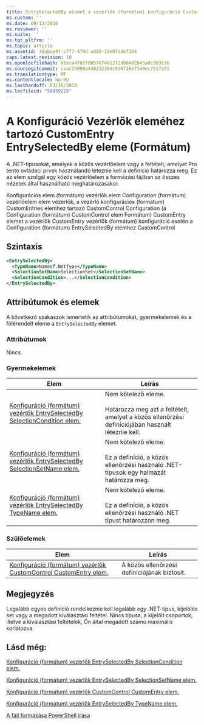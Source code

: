 ```yaml
---
title: EntrySelectedBy elemet a vezérlők (formátum) konfiguráció CustomEntry |} A Microsoft Docs
ms.custom: ''
ms.date: 09/13/2016
ms.reviewer: ''
ms.suite: ''
ms.tgt_pltfrm: ''
ms.topic: article
ms.assetid: 30abae8f-c7f7-479d-ad85-19e07ddef204
caps.latest.revision: 10
ms.openlocfilehash: 81eca4f66f0057074612f2d60482b45adc36357b
ms.sourcegitcommit: caac7d098a448232304c9d6728e7340ec7517a71
ms.translationtype: MT
ms.contentlocale: hu-HU
ms.lasthandoff: 03/16/2019
ms.locfileid: "58059218"
---
```

# <a name="entryselectedby-element-for-customentry-for-controls-for-configuration-format"></a>A Konfiguráció Vezérlők eleméhez tartozó CustomEntry EntrySelectedBy eleme (Formátum)

A .NET-típusokat, amelyek a közös vezérlőelem vagy a feltételt, amelyet Pro tento ovládací prvek használandó léteznie kell a definíció határozza meg. Ez az elem szolgál egy közös vezérlőelem a formázási fájlban az összes nézetek által használható meghatározásakor.

Konfigurációs elem (formátum) vezérlők elem Configuration (formátum) vezérlőelem elem vezérlők, a vezérlő konfigurációs (formátum) CustomEntries elemhez tartozó CustomControl Configuration (a Configuration (formátum) CustomControl elem Formátum) CustomEntry elemet a vezérlők CustomEntry vezérlők (formátum) konfiguráció esetén a Configuration (formátum) EntrySelectedBy elemhez CustomControl

## <a name="syntax"></a>Szintaxis

```xml
<EntrySelectedBy>
  <TypeName>Nameof.NetType</TypeName>
  <SelectionSetName>SelectionSet</SelectionSetName>
  <SelectionCondition>...</SelectionCondition>
</EntrySelectedBy>
```

## <a name="attributes-and-elements"></a>Attribútumok és elemek

A következő szakaszok ismertetik az attribútumokat, gyermekelemek és a fölérendelt eleme a `EntrySelectedBy` elemet.

### <a name="attributes"></a>Attribútumok

Nincs.

### <a name="child-elements"></a>Gyermekelemek

|Elem|Leírás|
|-------------|-----------------|
|[Konfiguráció (formátum) vezérlők EntrySelectedBy SelectionCondition elem.](./selectioncondition-element-for-entryselectedby-for-controls-for-configuration-format.md)|Nem kötelező eleme.<br /><br /> Határozza meg azt a feltételt, amelyet a közös ellenőrzési definíciójában használt léteznie kell.|
|[Konfiguráció (formátum) vezérlők EntrySelectedBy SelectionSetName elem.](./selectionsetname-element-for-selectioncondition-for-controls-for-configuration-format.md)|Nem kötelező eleme.<br /><br /> Ez a definíció, a közös ellenőrzési használó .NET-típusok egy halmazát határozza meg.|
|[Konfiguráció (formátum) vezérlők EntrySelectedBy TypeName elem.](./typename-element-for-entryselectedby-for-controls-for-configuration-format.md)|Nem kötelező eleme.<br /><br /> Ez a definíció, a közös ellenőrzési használó .NET típust határozzon meg.|

### <a name="parent-elements"></a>Szülőelemek

|Elem|Leírás|
|-------------|-----------------|
|[Konfiguráció (formátum) vezérlők CustomControl CustomEntry elem.](./customentry-element-for-customcontrol-for-controls-for-configuration-format.md)|A közös ellenőrzési definíciójának biztosít.|

## <a name="remarks"></a>Megjegyzés

Legalább egyes definíció rendelkeznie kell legalább egy .NET-típus, kijelölés set vagy a megadott kiválasztási feltétel. Nincs típusa, a kijelölt csoportok, illetve a kiválasztási feltételek, Ön által megadott számú maximális korlátozva.

## <a name="see-also"></a>Lásd még:

[Konfiguráció (formátum) vezérlők EntrySelectedBy SelectionCondition elem.](./selectioncondition-element-for-entryselectedby-for-controls-for-configuration-format.md)

[Konfiguráció (formátum) vezérlők EntrySelectedBy SelectionSetName elem.](./selectionsetname-element-for-selectioncondition-for-controls-for-configuration-format.md)

[Konfiguráció (formátum) vezérlők CustomControl CustomEntry elem.](./customentry-element-for-customcontrol-for-controls-for-configuration-format.md)

[Konfiguráció (formátum) vezérlők EntrySelectedBy TypeName elem.](./typename-element-for-selectioncondition-for-controls-for-configuration-format.md)

[A fájl formázása PowerShell írása](./writing-a-powershell-formatting-file.md)
